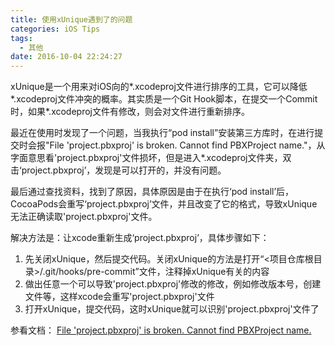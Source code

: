 ```yaml
---
title: 使用xUnique遇到了的问题
categories: iOS Tips
tags:
  - 其他
date: 2016-10-04 22:24:27
---
```


xUnique是一个用来对iOS向的*.xcodeproj文件进行排序的工具，它可以降低*.xcodeproj文件冲突的概率。其实质是一个Git Hook脚本，在提交一个Commit时，如果*.xcodeproj文件有修改，则会对文件进行重新排序。

最近在使用时发现了一个问题，当我执行“pod install”安装第三方库时，在进行提交时会报"File 'project.pbxproj' is broken. Cannot find PBXProject name."，从字面意思看'project.pbxproj'文件损坏，但是进入*.xcodeproj文件夹，双击‘project.pbxproj’，发现是可以打开的，并没有问题。

最后通过查找资料，找到了原因，具体原因是由于在执行‘pod install’后，CocoaPods会重写‘project.pbxproj’文件，并且改变了它的格式，导致xUnique无法正确读取'project.pbxproj'文件。

解决方法是：让xcode重新生成‘project.pbxproj’，具体步骤如下：

1. 先关闭xUnique，然后提交代码。关闭xUnique的方法是打开“<项目仓库根目录>/.git/hooks/pre-commit”文件，注释掉xUnique有关的内容
2. 做出任意一个可以导致'project.pbxproj'修改的修改，例如修改版本号，创建文件等，这样xcode会重写'project.pbxproj'文件
3. 打开xUnique，提交代码，这时xUnique就可以识别'project.pbxproj'文件了

参看文档：
[File 'project.pbxproj' is broken. Cannot find PBXProject name.](https://github.com/truebit/xUnique/issues/34)
